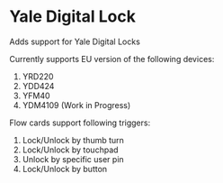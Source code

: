 # Yale Digital Lock

Adds support for Yale Digital Locks

Currently supports EU version of the following devices:

1. YRD220
2. YDD424
3. YFM40
4. YDM4109 (Work in Progress)

Flow cards support following triggers:
1. Lock/Unlock by thumb turn
2. Lock/Unlock by touchpad
3. Unlock by specific user pin
4. Lock/Unlock by button
